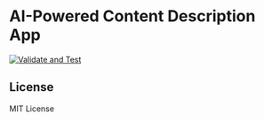 # AI-Powered Content Description App

[![Validate and Test](https://github.com/vuchuc789/cmp9785-cloud-development/actions/workflows/validate-and-test.yml/badge.svg)](https://github.com/vuchuc789/cmp9785-cloud-development/actions/workflows/validate-and-test.yml)

## License

MIT License
